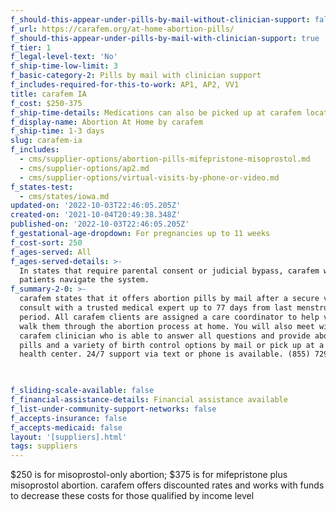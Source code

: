 ```yaml
---
f_should-this-appear-under-pills-by-mail-without-clinician-support: false
f_url: https://carafem.org/at-home-abortion-pills/
f_should-this-appear-under-pills-by-mail-with-clinician-support: true
f_tier: 1
f_legal-level-text: 'No'
f_ship-time-low-limit: 3
f_basic-category-2: Pills by mail with clinician support
f_includes-required-for-this-to-work: AP1, AP2, VV1
title: carafem IA
f_cost: $250-375
f_ship-time-details: Medications can also be picked up at carafem locations.
f_display-name: Abortion At Home by carafem
f_ship-time: 1-3 days
slug: carafem-ia
f_includes:
  - cms/supplier-options/abortion-pills-mifepristone-misoprostol.md
  - cms/supplier-options/ap2.md
  - cms/supplier-options/virtual-visits-by-phone-or-video.md
f_states-test:
  - cms/states/iowa.md
updated-on: '2022-10-03T22:46:05.205Z'
created-on: '2021-10-04T20:49:38.348Z'
published-on: '2022-10-03T22:46:05.205Z'
f_gestational-age-dropdown: For pregnancies up to 11 weeks
f_cost-sort: 250
f_ages-served: All
f_ages-served-details: >-
  In states that require parental consent or judicial bypass, carafem will help
  patients navigate the system.
f_summary-2-0: >-
  carafem states that it offers abortion pills by mail after a secure video
  consult with a trusted medical expert up to 77 days from last menstrual
  period. All carafem clients are assigned a care coordinator to help virtually
  walk them through the abortion process at home. You will also meet with a
  carafem clinician who is able to answer all questions and provide abortion
  pills and a variety of birth control options by mail or pick up at a carafem
  health center. 24/7 support via text or phone is available. (855) 729-2272


  ‍
f_sliding-scale-available: false
f_financial-assistance-details: Financial assistance available
f_list-under-community-support-networks: false
f_accepts-insurance: false
f_accepts-medicaid: false
layout: '[suppliers].html'
tags: suppliers
---
```


$250 is for misoprostol-only abortion; $375 is for mifepristone plus misoprostol abortion. carafem offers discounted rates and works with funds to decrease these costs for those qualified by income level
